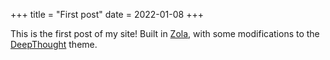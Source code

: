 +++
title = "First post"
date = 2022-01-08
+++

This is the first post of my site! Built in [Zola](https://www.getzola.org/), with some modifications to the [DeepThought](https://github.com/RatanShreshtha/DeepThought) theme. 